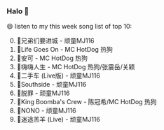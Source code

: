 

### Halo 👋

😄 listen to my this week song list of top 10:

0. 🌈兄弟们要进城 - 顽童MJ116
1. 🌈Life Goes On - MC HotDog 热狗
2. 🌈安可 - MC HotDog 热狗
3. 🌈嗨嗨人生 - MC HotDog 热狗/张震岳/关颖
4. 🌈二手车 (Live版) - 顽童MJ116
5. 🌈Southside - 顽童MJ116
6. 🌈脱罪 - 顽童MJ116
7. 🌈King Boomba's Crew - 陈冠希/MC HotDog 热狗
8. 🌈NONO - 顽童MJ116
9. 🌈迷途羔羊 (Live) - 顽童MJ116

